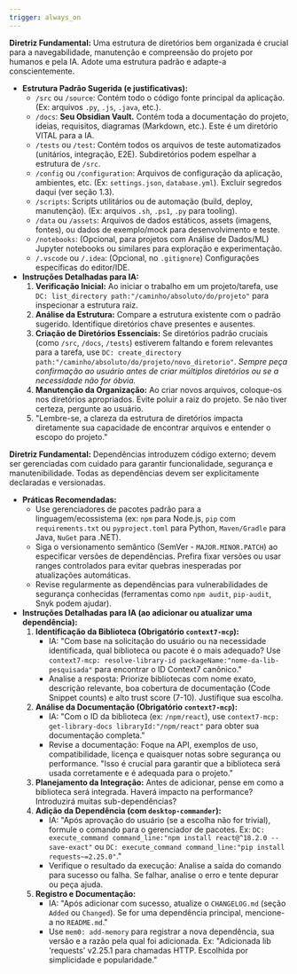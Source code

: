 ```yaml
---
trigger: always_on
---
```


**Diretriz Fundamental:** Uma estrutura de diretórios bem organizada é crucial para a navegabilidade, manutenção e compreensão do projeto por humanos e pela IA. Adote uma estrutura padrão e adapte-a conscientemente.
-   **Estrutura Padrão Sugerida (e justificativas):**
    * `/src` ou `/source`: Contém todo o código fonte principal da aplicação. (Ex: arquivos `.py`, `.js`, `.java`, etc.).
    * `/docs`: **Seu Obsidian Vault.** Contém toda a documentação do projeto, ideias, requisitos, diagramas (Markdown, etc.). Este é um diretório VITAL para a IA.
    * `/tests` ou `/test`: Contém todos os arquivos de teste automatizados (unitários, integração, E2E). Subdiretórios podem espelhar a estrutura de `/src`.
    * `/config` ou `/configuration`: Arquivos de configuração da aplicação, ambientes, etc. (Ex: `settings.json`, `database.yml`). Excluir segredos daqui (ver seção 1.3).
    * `/scripts`: Scripts utilitários ou de automação (build, deploy, manutenção). (Ex: arquivos `.sh`, `.ps1`, `.py` para tooling).
    * `/data` ou `/assets`: Arquivos de dados estáticos, assets (imagens, fontes), ou dados de exemplo/mock para desenvolvimento e teste.
    * `/notebooks`: (Opcional, para projetos com Análise de Dados/ML) Jupyter notebooks ou similares para exploração e experimentação.
    * `/.vscode` ou `/.idea`: (Opcional, no `.gitignore`) Configurações específicas do editor/IDE.
-   **Instruções Detalhadas para IA:**
    1.  **Verificação Inicial:** Ao iniciar o trabalho em um projeto/tarefa, use `DC: list_directory path:"/caminho/absoluto/do/projeto"` para inspecionar a estrutura raiz.
    2.  **Análise da Estrutura:** Compare a estrutura existente com o padrão sugerido. Identifique diretórios chave presentes e ausentes.
    3.  **Criação de Diretórios Essenciais:** Se diretórios padrão cruciais (como `/src`, `/docs`, `/tests`) estiverem faltando e forem relevantes para a tarefa, use `DC: create_directory path:"/caminho/absoluto/do/projeto/novo_diretorio"`. *Sempre peça confirmação ao usuário antes de criar múltiplos diretórios ou se a necessidade não for óbvia.*
    4.  **Manutenção da Organização:** Ao criar novos arquivos, coloque-os nos diretórios apropriados. Evite poluir a raiz do projeto. Se não tiver certeza, pergunte ao usuário.
    5.  "Lembre-se, a clareza da estrutura de diretórios impacta diretamente sua capacidade de encontrar arquivos e entender o escopo do projeto."

**Diretriz Fundamental:** Dependências introduzem código externo; devem ser gerenciadas com cuidado para garantir funcionalidade, segurança e manutenibilidade. Todas as dependências devem ser explicitamente declaradas e versionadas.
-   **Práticas Recomendadas:**
    * Use gerenciadores de pacotes padrão para a linguagem/ecossistema (ex: `npm` para Node.js, `pip` com `requirements.txt` ou `pyproject.toml` para Python, `Maven/Gradle` para Java, `NuGet` para .NET).
    * Siga o versionamento semântico (SemVer - `MAJOR.MINOR.PATCH`) ao especificar versões de dependências. Prefira fixar versões ou usar ranges controlados para evitar quebras inesperadas por atualizações automáticas.
    * Revise regularmente as dependências para vulnerabilidades de segurança conhecidas (ferramentas como `npm audit`, `pip-audit`, Snyk podem ajudar).
-   **Instruções Detalhadas para IA (ao adicionar ou atualizar uma dependência):**
    1.  **Identificação da Biblioteca (Obrigatório `context7-mcp`):**
        * IA: "Com base na solicitação do usuário ou na necessidade identificada, qual biblioteca ou pacote é o mais adequado? Use `context7-mcp: resolve-library-id packageName:"nome-da-lib-pesquisada"` para encontrar o ID Context7 canônico."
        * Analise a resposta: Priorize bibliotecas com nome exato, descrição relevante, boa cobertura de documentação (Code Snippet counts) e alto trust score (7-10). Justifique sua escolha.
    2.  **Análise da Documentação (Obrigatório `context7-mcp`):**
        * IA: "Com o ID da biblioteca (ex: `/npm/react`), use `context7-mcp: get-library-docs libraryId:"/npm/react"` para obter sua documentação completa."
        * Revise a documentação: Foque na API, exemplos de uso, compatibilidade, licença e quaisquer notas sobre segurança ou performance. "Isso é crucial para garantir que a biblioteca será usada corretamente e é adequada para o projeto."
    3.  **Planejamento da Integração:** Antes de adicionar, pense em como a biblioteca será integrada. Haverá impacto na performance? Introduzirá muitas sub-dependências?
    4.  **Adição da Dependência (com `desktop-commander`):**
        * IA: "Após aprovação do usuário (se a escolha não for trivial), formule o comando para o gerenciador de pacotes. Ex: `DC: execute_command command_line:"npm install react@^18.2.0 --save-exact"` ou `DC: execute_command command_line:"pip install requests~=2.25.0"`."
        * Verifique o resultado da execução: Analise a saída do comando para sucesso ou falha. Se falhar, analise o erro e tente depurar ou peça ajuda.
    5.  **Registro e Documentação:**
        * IA: "Após adicionar com sucesso, atualize o `CHANGELOG.md` (seção `Added` ou `Changed`). Se for uma dependência principal, mencione-a no `README.md`."
        * Use `mem0: add-memory` para registrar a nova dependência, sua versão e a razão pela qual foi adicionada. Ex: "Adicionada lib 'requests' v2.25.1 para chamadas HTTP. Escolhida por simplicidade e popularidade."